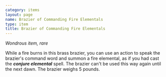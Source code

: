 ```yaml
---
category: items
layout: page
name: Brazier of Commanding Fire Elementals
type: item
title: Brazier of Commanding Fire Elementals 
---
```

_Wondrous item, rare_ 

While a fire burns in this brass brazier, you can use an action to speak the brazier's command word and summon a fire elemental, as if you had cast the **_conjure elemental_** spell. The brazier can't be used this way again until the next dawn. The brazier weighs 5 pounds. 